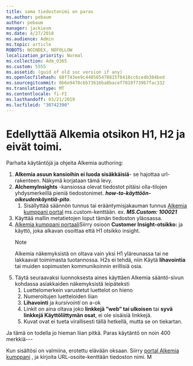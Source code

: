 ```yaml
---
title: sama tiedostonimi on paras
ms.author: pebaum
author: pebaum
manager: jackiesm
ms.date: 4/27/2018
ms.audience: Admin
ms.topic: article
ROBOTS: NOINDEX, NOFOLLOW
localization_priority: Normal
ms.collection: Adm_O365
ms.custom: 5555
ms.assetid: (guid of old soc version if any)
ms.openlocfilehash: 68f743ee9c448565470815f8410cc6ce4b384bed
ms.sourcegitcommit: 0b6e9470c6b73616ba8bacef7010f739b7fac332
ms.translationtype: MT
ms.contentlocale: fi-FI
ms.lasthandoff: 03/21/2019
ms.locfileid: "30742390"
---
```

# <a name="required-alchemy-header-h1-h2s-dont-work"></a>Edellyttää Alkemia otsikon H1, H2 ja eivät toimi.
Parhaita käytäntöjä ja ohjeita Alkemia authoring:

1. **Alkemia asuun kansioihin ei luoda sisäkkäisiä**- se hajottaa url-rakenteen. Näkymä korjataan tämä levy.
1. **AlchemyInsights** -kansiossa olevat tiedostot pitäisi olla-tilojen yhdysmerkeillä pieniä tiedostonimet. ***how-to-käyttöön-oikeudenkäyntiä-pito***.
    1. Sisällyttää säännön tunnus tai erääntymisjakauman tunnus [Alkemia kumppani portal](https://alchemyportal.azurewebsites.net) ms.custom-kenttään. ex. ***MS.Custom: 100021***
1. Käyttää mallin metatietojen loput tämän tiedoston yläosassa.
1. [Alkemia kumppani portaali](https://alchemyportal.azurewebsites.net)Siirry osioon **Customer Insight-otsikko:** ja käyttö, joka alkavan osoittaa että H1 otsikko insight. 
    > [!NOTE]
    > Alkemia näkemyksistä on oltava vain yksi H1 yläreunassa tai ne lakkaavat toimimasta tuotannossa. H2s ei tehdä, niin Käytä **lihavointia** tai muiden sopimusten kommunikoinnin erillisiä osia.
1. Täytä seuraavaksi luonnoksesta aines käyttäen Alkemia sääntö-sivun kohdassa asiakkaiden näkemyksistä leipäteksti
    1. Luettelomerkein varustetut luettelot on hieno
    1. Numeroitujen luetteloiden liian
    1. **Lihavointi** ja *kursivointi* on a-ok
    1. Linkit on aina oltava joko **linkkejä ”web” tai ulkoisen** tai **syvä linkkejä Käyttöliittymän osat**, ei ole sisäisiä linkkejä.
    1. Kuvat ovat ei tueta virallisesti tällä hetkellä, mutta se on tiekartan.

Ja tämä on todella jo hieman liian pitkä. Paras käytäntö on noin 400 merkkiä---

Kun sisältösi on valmiina, erotettu elävään oksaan. Siirry [portal Alkemia kumppani](https://alchemyportal.azurewebsites.net) , ja kirjoita URL-osoite-kenttään tiedoston nimi. M